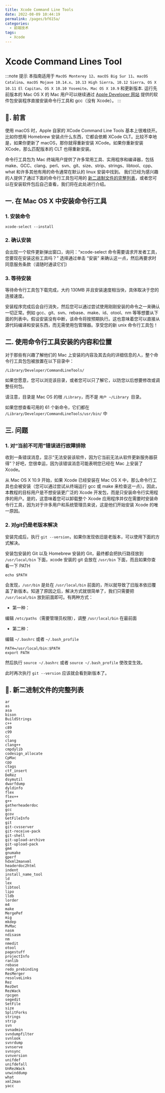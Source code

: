 ```yaml
---
title: Xcode Command Line Tools
date: 2022-08-09 10:44:19
permalink: /pages/bf615a/
categories:
  - 前端技术
tags:
  - Xcode
---
```


# Xcode Command Lines Tool

:::note 提示
本指南适用于 `MacOS Monterey 12`、`macOS Big Sur 11`、`macOS Catalina`、`macOS Mojave 10.14.x`、`10.13 High Sierra`、`10.12 Sierra`、`OS X 10.11 El Capitan`、`OS X 10.10 Yosemite`、`Mac OS X 10.9` 和更新版本. 
运行先前版本的 Mac OS X 的 Mac 用户可以继续通过 [Apple Developer 网站](https://developer.apple.com/download/more/) 提供的软件包安装程序直接安装命令行工具和 gcc（没有 Xcode）。
:::

## 📖. 前言

使用 macOS 时，Apple 自家的 XCode Command Line Tools 基本上很难绕开。比如你想用 Homebrew 安装点什么东西，它都会依赖 XCode CLT。比较不幸地是，如果你更新了 macOS，那你就得重新安装 XCode。如果你重新安装 XCode，那么匹配版本的 CLT 也得重新安装。

命令行工具包为 Mac 终端用户提供了许多常用工具、实用程序和编译器，包括 make、GCC、clang、perl、svn、git、size、strip、strings、libtool、cpp、what 和许多其他有用的命令通常在默认的 linux 安装中找到。
我们已经为感兴趣的人提供了通过下面的命令行工具包可用的 [新二进制文件的完整列表](#🌟-新二进制文件的完整列表)，或者您可以在安装软件包后自己查看，我们将在此处进行介绍。

## 一. 在 Mac OS X 中安装命令行工具

### 1. 安装命令

```shell
xcode-select --install
```

### 2. 确认安装

会出现一个软件更新弹出窗口，询问：“xcode-select 命令需要请求开发者工具，您要现在安装这些工具吗？” 选择通过单击 “安装” 来确认这一点，然后再要求时同意服务条款（请随时通读它们）

### 3. 等待安装

等待命令行工具包下载完成，大约 130MB 并且安装速度相当快，具体取决于您的连接速度。

安装程序完成后会自行消失，然后您可以通过尝试使用刚刚安装的命令之一来确认一切正常。例如 gcc、git、svn、rebase、make、id、otool、nm 等等想要从下面的列表中。假设安装没有中断，该命令将按预期执行。这也意味着您可以直接从源代码编译和安装东西，而无需使用包管理器。享受您的新 unix 命令行工具包！

## 二. 使用命令行工具安装的内容和位置

对于那些有兴趣了解他们的 Mac 上安装的内容及其去向的详细信息的人，整个命令行工具包包被放置在以下目录中：

```
/Library/Developer/CommandLineTools/
```

如果您愿意，您可以浏览该目录，或者您可以只了解它，以防您以后想要修改或调整任何包。

请注意，目录是 Mac OS 的根 `/Library`，而不是 `用户 ~/Library `目录。

如果您想查看可用的 61 个新命令，它们都在 `/Library/Developer/CommandLineTools/usr/bin/` 中

## 三. 问题

### 1. 对“当前不可用”错误进行故障排除

收到一条错误消息，显示“无法安装该软件，因为它当前无法从软件更新服务器获得”？好吧，您很幸运，因为该错误消息可能表明您已经在 Mac 上安装了 Xcode。

从 Mac OS X 10.9 开始，如果 Xcode 已经安装在 Mac OS X 中，那么命令行工具也会被安装（您可以通过尝试从终端运行 gcc 或 make 来检查这一点）。因此，本教程的目标用户是不想安装更广泛的 Xcode 开发包，而是只安装命令行实用程序的用户。是的，这意味着您可以卸载整个 Xcode 应用程序并仅在需要时安装命令行工具，因为对于许多用户和系统管理员来说，这是他们开始安装 Xcode 的唯一原因。

### 2. 对git仍是老版本解决

安装完成后，执行 `git --version`，如果你发现依旧是老版本，可以使用下面的方式解决。

安装包安装的 Git 以及 Homebrew 安装的 Git，最终都会把执行路径放到 `/usr/local/bin` 下面，xcode 安装的 git 会放在 `/usr/bin` 下面，而且如果你查看一下 PATH

```shell
echo $PATH
```

会发现，`/usr/bin` 是处在 `/usr/local/bin` 前面的，所以就导致了旧版本依旧覆盖了新版本。知道了原因之后，解决方式就很简单了，我们只需要把 `/usr/local/bin` 放到前面即可。有两种方式：

- 第一种：

编辑 `/etc/paths`（需要管理员权限），调整 `/usr/local/bin` 在最前面

- 第二种：

编辑 `~/.bashrc` 或者 `~/.bash_profile`

```text
PATH=/usr/local/bin:$PATH
export PATH
```

然后执行 `source ~/.bashrc` 或者 `source ~/.bash_profile` 使改变生效。

此时再次执行 `git --version` 应该就会看到新版本了。

## 🌟. 新二进制文件的完整列表

```text
ar
as
asa
bison
BuildStrings
c++
c89
c99
cc
clang
clang++
cmpdylib
codesign_allocate
CpMac
cpp
ctags
ctf_insert
DeRez
dsymutil
dwarfdump
dyldinfo
flex
flex++
g++
gatherheaderdoc
gcc
gcov
GetFileInfo
git
git-cvsserver
git-receive-pack
git-shell
git-upload-archive
git-upload-pack
gm4
gnumake
gperf
hdxml2manxml
headerdoc2html
indent
install_name_tool
ld
lex
libtool
lipo
lldb
lorder
m4
make
MergePef
mig
mkdep
MvMac
nasm
ndisasm
nm
nmedit
otool
pagestuff
projectInfo
ranlib
rebase
redo_prebinding
ResMerger
resolveLinks
Rez
RezDet
RezWack
rpcgen
segedit
SetFile
size
SplitForks
strings
strip
svn
svnadmin
svndumpfilter
svnlook
svnrdump
svnserve
svnsync
svnversion
unifdef
unifdefall
UnRezWack
unwinddump
what
xml2man
yacc
```

